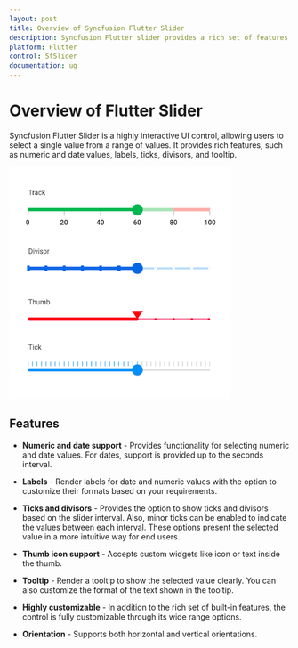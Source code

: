 ```yaml
---
layout: post
title: Overview of Syncfusion Flutter Slider
description: Syncfusion Flutter slider provides a rich set of features such as support for numeric and date values, tooltip, labels, and ticks.
platform: Flutter
control: SfSlider
documentation: ug
---
```


# Overview of Flutter Slider

Syncfusion Flutter Slider is a highly interactive UI control, allowing users to select a single value from a range of values. It provides rich features, such as numeric and date values, labels, ticks, divisors, and tooltip.

![Slider overview](images/overview/slider-overview.png)

## Features

* **Numeric and date support** - Provides functionality for selecting numeric and date values. For dates, support is provided up to the seconds interval.

* **Labels** - Render labels for date and numeric values with the option to customize their formats based on your requirements.

* **Ticks and divisors** - Provides the option to show ticks and divisors based on the slider interval. Also, minor ticks can be enabled to indicate the values between each interval. These options present the selected value in a more intuitive way for end users.

* **Thumb icon support** - Accepts custom widgets like icon or text inside the thumb.

* **Tooltip** - Render a tooltip to show the selected value clearly. You can also customize the format of the text shown in the tooltip.

* **Highly customizable** - In addition to the rich set of built-in features, the control is fully customizable through its wide range options.

* **Orientation** - Supports both horizontal and vertical orientations.

